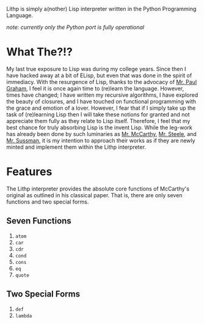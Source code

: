 Lithp is simply a(nother) Lisp interpreter written in the Python Programming Language.

*note: currently only the Python port is fully operational*

What The?!?
===========

My last true exposure to Lisp was during my college years.  Since then I have hacked away at a bit of ELisp, but even that was done in the spirit of immediacy.  With the resurgence of Lisp, thanks to the advocacy of [Mr. Paul Graham](http://www.paulgraham.com), I feel it is once again time to (re)learn the language.  However, times have changed; I have written my recursive algorithms, I have explored the beauty of closures, and I have touched on functional programming with the grace and emotion of a lover.  However, I fear that if I simply take up the task of (re)learning Lisp then I will take these notions for granted and not appreciate them fully as they relate to Lisp itself.  Therefore, I feel that my best chance for truly absorbing Lisp is the invent Lisp.  While the leg-work has already been done by such luminaries as [Mr. McCarthy][jmc], [Mr. Steele][steele], and [Mr. Sussman][sussman], it is my intention to approach their works as if they are newly minted and implement them within the Lithp interpreter.

[steele]: http://research.sun.com/people/mybio.php?uid=25706
[jmc]: http://www-formal.stanford.edu/jmc
[sussman]: http://swiss.csail.mit.edu/~gjs

Features
========
The Lithp interpreter provides the absolute core functions of McCarthy's original as outlined in his classical paper.  That is, there are only seven functions and two special forms.

Seven Functions
---------------
1.  `atom`
2.  `car`
3.  `cdr`
4.  `cond`
5.  `cons`
6.  `eq`
7.  `quote`

Two Special Forms
------------------
1. `def`
2. `lambda`

